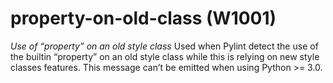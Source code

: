 # property-on-old-class (W1001)

*Use of “property” on an old style class* Used when Pylint detect the
use of the builtin “property” on an old style class while this is
relying on new style classes features. This message can’t be emitted
when using Python &gt;= 3.0.
